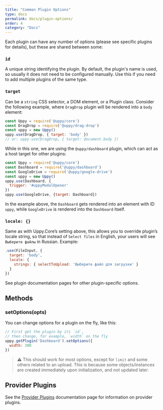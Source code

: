 ```yaml
---
title: "Common Plugin Options"
type: docs
permalink: docs/plugin-options/
order: 4
category: "Docs"
---
```


Each plugin can have any number of options (please see specific plugins for details), but these are shared between some:

### `id`

A unique string identifying the plugin. By default, the plugin's name is used, so usually it does not need to be configured manually. Use this if you need to add multiple plugins of the same type.

### `target`

Can be a `string` CSS selector, a DOM element, or a Plugin class. Consider the following example, where `DragDrop` plugin will be rendered into a `body` element:

```js
const Uppy = require('@uppy/core')
const DragDrop = require('@uppy/drag-drop')
const uppy = new Uppy()
uppy.use(DragDrop, { target: 'body' })
// or: uppy.use(DragDrop, { target: document.body })
```

While in this one, we are using the `@uppy/dashboard` plugin, which can act as a host target for other plugins:

```js
const Uppy = require('@uppy/core')
const Dashboard = require('@uppy/dashboard')
const GoogleDrive = require('@uppy/google-drive')
const uppy = new Uppy()
uppy.use(Dashboard, {
  trigger: '#uppyModalOpener'
})
uppy.use(GoogleDrive, {target: Dashboard})
```

In the example above, the `Dashboard` gets rendered into an element with ID `uppy`, while `GoogleDrive` is rendered into the `Dashboard` itself.

### `locale: {}`

Same as with Uppy.Core’s setting above, this allows you to override plugin’s locale string, so that instead of `Select files` in English, your users will see `Выберите файлы` in Russian. Example:

```js
.use(FileInput, {
  target: 'body',
  locale: {
    strings: { selectToUpload: 'Выберите файл для загрузки' }
  }
})
```

See plugin documentation pages for other plugin-specific options.

## Methods

### setOptions(opts)

You can change options for a plugin on the fly, like this:

```js
// First get the plugin by its `id`,
// then change, for example, `width` on the fly
uppy.getPlugin('Dashboard').setOptions({
  width: 300
})
```

> ⚠️ This should work for most options, except for `limit` and some others related to an upload. This is because some objects/instances are created immediately upon initialization, and not updated later.

<!-- Keep this heading, it is here to avoid breaking existing URLs -->
<!-- Previously the content that is now at /docs/providers was here -->
## Provider Plugins

See the [Provider Plugins](/docs/providers) documentation page for information on provider plugins.
